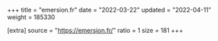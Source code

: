 +++
title = "emersion.fr"
date = "2022-03-22"
updated = "2022-04-11"
weight = 185330

[extra]
source = "https://emersion.fr/"
ratio = 1
size = 181
+++
